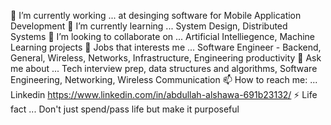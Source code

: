 🔭 I’m currently working ... at desinging software for Mobile Application Development
🌱 I’m currently learning ... System Design, Distributed Systems
👯 I’m looking to collaborate on ... Artificial Intelliegence, Machine Learning projects
🤔 Jobs that interests me ... Software Engineer - Backend, General, Wireless, Networks, Infrastructure, Engineering productivity
💬 Ask me about ... Tech interview prep, data structures and algorithms, Software Engineering, Networking, Wireless Communication
📫 How to reach me: ... Linkedin https://www.linkedin.com/in/abdullah-alshawa-691b23132/
⚡ Life fact ... Don't just spend/pass life but make it purposeful
